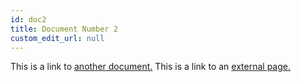 ```yaml
---
id: doc2
title: Document Number 2
custom_edit_url: null
---
```


This is a link to [another document.](doc3.md) This is a link to an [external page.](http://www.example.com/)
